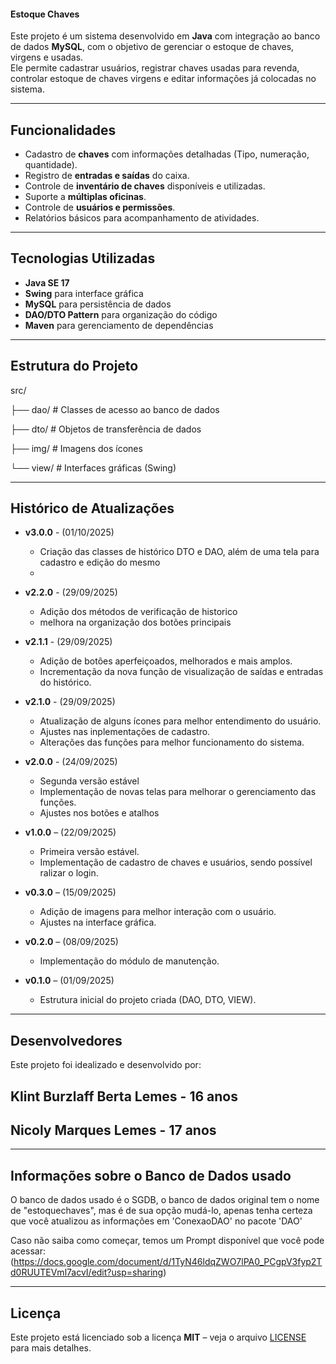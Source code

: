 #### Estoque Chaves

Este projeto é um sistema desenvolvido em **Java** com integração ao banco de dados **MySQL**, com o objetivo de gerenciar o estoque de chaves, virgens e usadas.   
Ele permite cadastrar usuários, registrar chaves usadas para revenda, controlar estoque de chaves virgens e editar informações já colocadas no sistema.

---

## Funcionalidades

- Cadastro de **chaves** com informações detalhadas (Tipo, numeração, quantidade).
- Registro de **entradas e saídas** do caixa.
- Controle de **inventário de chaves** disponíveis e utilizadas.
- Suporte a **múltiplas oficinas**.
- Controle de **usuários e permissões**.
- Relatórios básicos para acompanhamento de atividades.

---

## Tecnologias Utilizadas

- **Java SE 17**  
- **Swing** para interface gráfica  
- **MySQL** para persistência de dados  
- **DAO/DTO Pattern** para organização do código  
- **Maven** para gerenciamento de dependências  

---

## Estrutura do Projeto
  src/

├── dao/ # Classes de acesso ao banco de dados

├── dto/ # Objetos de transferência de dados

├── img/ # Imagens dos ícones

└──  view/ # Interfaces gráficas (Swing)

---

## Histórico de Atualizações
- **v3.0.0** - (01/10/2025)
  - Criação das classes de histórico DTO e DAO, além de uma tela para cadastro e edição do mesmo
  - 

- **v2.2.0** - (29/09/2025)
  - Adição dos métodos de verificação de historico
  - melhora na organização dos botões principais

- **v2.1.1** - (29/09/2025)
  - Adição de botões aperfeiçoados, melhorados e mais amplos.
  - Incrementação da nova função de visualização de saídas e entradas do histórico.

- **v2.1.0** - (29/09/2025)
  - Atualização de alguns ícones para melhor entendimento do usuário.
  - Ajustes nas inplementações de cadastro.
  - Alterações das funções para melhor funcionamento do sistema.

- **v2.0.0** - (24/09/2025)
  - Segunda versão estável
  - Implementação de novas telas para melhorar o gerenciamento das funções.
  - Ajustes nos botões e atalhos

- **v1.0.0** – (22/09/2025)  
  - Primeira versão estável.  
  - Implementação de cadastro de chaves e usuários, sendo possível ralizar o login.  

- **v0.3.0** – (15/09/2025)  
  - Adição de imagens para melhor interação com o usuário.  
  - Ajustes na interface gráfica.  

- **v0.2.0** – (08/09/2025)  
  - Implementação do módulo de manutenção.  

- **v0.1.0** – (01/09/2025)  
  - Estrutura inicial do projeto criada (DAO, DTO, VIEW).  

---

## Desenvolvedores

Este projeto foi idealizado e desenvolvido por:  
## Klint Burzlaff Berta Lemes - 16 anos
## Nicoly Marques Lemes - 17 anos

---

## Informações sobre o Banco de Dados usado

O banco de dados usado é o SGDB, o banco de dados original tem o nome de "estoquechaves", mas é de sua opção mudá-lo, apenas tenha certeza que você atualizou as informações em 'ConexaoDAO' no pacote 'DAO'

Caso não saiba como começar, temos um Prompt disponível que você pode acessar:
(https://docs.google.com/document/d/1TyN46ldqZWO7lPA0_PCgpV3fyp2Td0RUUTEVml7acvI/edit?usp=sharing)

---

## Licença

Este projeto está licenciado sob a licença **MIT** – veja o arquivo [LICENSE](LICENSE) para mais detalhes.
